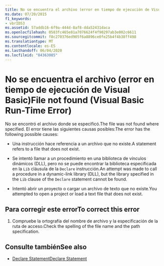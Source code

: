 ```yaml
---
title: No se encuentra el archivo (error en tiempo de ejecución de Visual Basic)
ms.date: 07/20/2015
f1_keywords:
- vbrID53
ms.assetid: 57addb16-6f9a-444d-8af8-dda52431daca
ms.openlocfilehash: 0583fc465e81a7076624f4f90297ab3e002c6611
ms.sourcegitcommit: f8c270376ed905f6a8896ce0fe25b4f4b38ff498
ms.translationtype: MT
ms.contentlocale: es-ES
ms.lasthandoff: 06/04/2020
ms.locfileid: "84363085"
---
```

# <a name="file-not-found-visual-basic-run-time-error"></a><span data-ttu-id="09b8c-102">No se encuentra el archivo (error en tiempo de ejecución de Visual Basic)</span><span class="sxs-lookup"><span data-stu-id="09b8c-102">File not found (Visual Basic Run-Time Error)</span></span>
<span data-ttu-id="09b8c-103">No se encontró el archivo donde se especificó.</span><span class="sxs-lookup"><span data-stu-id="09b8c-103">The file was not found where specified.</span></span> <span data-ttu-id="09b8c-104">El error tiene las siguientes causas posibles:</span><span class="sxs-lookup"><span data-stu-id="09b8c-104">The error has the following possible causes:</span></span>  
  
- <span data-ttu-id="09b8c-105">Una instrucción hace referencia a un archivo que no existe.</span><span class="sxs-lookup"><span data-stu-id="09b8c-105">A statement refers to a file that does not exist.</span></span>  
  
- <span data-ttu-id="09b8c-106">Se intentó llamar a un procedimiento en una biblioteca de vínculos dinámicos (DLL), pero no se puede encontrar la biblioteca especificada en la `Lib` cláusula de la `Declare` instrucción.</span><span class="sxs-lookup"><span data-stu-id="09b8c-106">An attempt was made to call a procedure in a dynamic-link library (DLL), but the library specified in the `Lib` clause of the `Declare` statement cannot be found.</span></span>  
  
- <span data-ttu-id="09b8c-107">Intentó abrir un proyecto o cargar un archivo de texto que no existe.</span><span class="sxs-lookup"><span data-stu-id="09b8c-107">You attempted to open a project or load a text file that does not exist.</span></span>  
  
## <a name="to-correct-this-error"></a><span data-ttu-id="09b8c-108">Para corregir este error</span><span class="sxs-lookup"><span data-stu-id="09b8c-108">To correct this error</span></span>  
  
1. <span data-ttu-id="09b8c-109">Compruebe la ortografía del nombre de archivo y la especificación de la ruta de acceso.</span><span class="sxs-lookup"><span data-stu-id="09b8c-109">Check the spelling of the file name and the path specification.</span></span>  
  
## <a name="see-also"></a><span data-ttu-id="09b8c-110">Consulte también</span><span class="sxs-lookup"><span data-stu-id="09b8c-110">See also</span></span>

- [<span data-ttu-id="09b8c-111">Declare Statement</span><span class="sxs-lookup"><span data-stu-id="09b8c-111">Declare Statement</span></span>](../statements/declare-statement.md)
